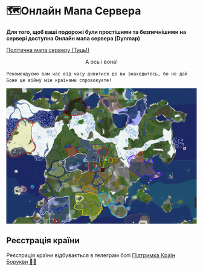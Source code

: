 # 🗺️Онлайн Мапа Сервера

**Для того, щоб ваші подорожі були простішими та безпечнішими на сервері доступна Онлайн мапа сервера (Dynmap)**

<div>
    <a href="https://maps.igeln.xyz/borukva/" class="link-dynmap">Політична мапа серверу (Тиць!)</a>
    <center><p>А ось і вона!</p></center>
</div>

<p class="p-dynmap">

`Рекомендуємо вам час від часу дивитися де ви знаходитесь, бо не дай Боже ще війну між країнами спровокуєте!`

</p>


<center>
<div class="responsive-video">
<img src="/public/images/mechanics/dynmap/dynmap.png" class="img-dynmap">
</div>
</center>


## Реєстрація країни
Реєстрація країни відбувається в телеграм боті [Підтримка Країн Борукви 🧅🦔](https://t.me/igeln_support_bot)